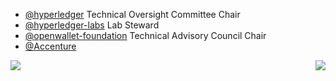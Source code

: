 * [@hyperledger](https://github.com/hyperledger/) Technical Oversight Committee Chair
* [@hyperledger-labs](https://github.com/hyperledger-labs/) Lab Steward
* [@openwallet-foundation](https://github.com/openwallet-foundation) Technical Advisory Council Chair
* [@Accenture](https://github.com/Accenture/)

<img align='left' src='https://github-readme-stats.vercel.app/api/top-langs/?username=tkuhrt&layout=compact'>
<img align='right' src='https://github-readme-stats.vercel.app/api?username=tkuhrt&show_icons=true'>
